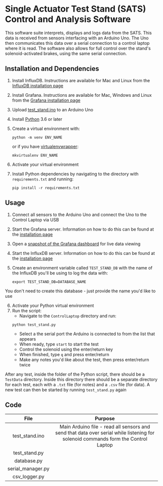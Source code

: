# Single Actuator Test Stand (SATS) Control and Analysis Software

This software suite interprets, displays and logs data from the SATS. This data is received from sensors interfacing with an Arduino Uno. The Uno then communicates this data over a serial connection to a control laptop where it is read. The software also allows for full control over the stand's solenoid-activated brakes, using the same serial connection.

## Installation and Dependencies

1. Install InfluxDB. Instructions are available for Mac and Linux from the [InfluxDB installation page](https://docs.influxdata.com/influxdb/v1.7/introduction/installation/)
2. Install Grafana. Instructions are available for Mac, Windows and Linux from the [Grafana installation page](http://docs.grafana.org/installation/)
3. Upload [test_stand.ino](./Arduino/test_stand.ino) to an Arduino Uno
4. Install [Python](https://www.python.org/downloads/) 3.6 or later
5. Create a virtual environment with:

    ```
    python -m venv ENV_NAME
    ```
    or if you have [virtualenvwrapper](https://virtualenvwrapper.readthedocs.io/en/latest/):

    ```
    mkvirtualenv ENV_NAME
    ```
6. Activate your virtual environment
7. Install Python dependencies by navigating to the directory with `requirements.txt` and running:
    ```
    pip install -r requirements.txt
    ```

## Usage

1. Connect all sensors to the Arduino Uno and connect the Uno to the Control Laptop via USB
2. Start the Grafana server. Information on how to do this can be found at the [installation page](http://docs.grafana.org/installation/)
3. Open a [snapshot of the Grafana dashboard](https://snapshot.raintank.io/dashboard/snapshot/vAmTL0ja5RnmioAxvtjzRIUPH7ivOTeL) for live data viewing
4. Start the InfluxDB server. Information on how to do this can be found at the [installation page](https://docs.influxdata.com/influxdb/v1.7/introduction/installation/)
5. Create an environment variable called `TEST_STAND_DB` with the name of the InfluxDB you'll be using to log the data with:

    ```
    export TEST_STAND_DB=DATABASE_NAME
    ```
You don't need to create this database - just provide the name you'd like to use

6. Activate your Python virtual environment
7. Run the script:
   - Navigate to the `ControlLaptop` directory and run:
   ```
   python test_stand.py
   ```
   - Select a the serial port the Arduino is connected to from the list that appears
   - When ready, type `start` to start the test
   - Control the solenoid using the enter/return key
   - When finished, type `q` and press enter/return
   - Make any notes you'd like about the test, then press enter/return twice

After any test, inside the folder of the Python  script, there should be a `TestData` directory. Inside this directory there should be a separate directory for each test, each with a `.txt` file (for notes) and a `.csv` file (for data). A new test can then be started by running `test_stand.py` again

## Code

| File | Purpose |
|:----:|:-------:|
| test_stand.ino | Main Arduino file - read all sensors and send that data over serial while listening for solenoid commands form the Control Laptop |
|test_stand.py||
|database.py||
|serial_manager.py||
|csv_logger.py||
